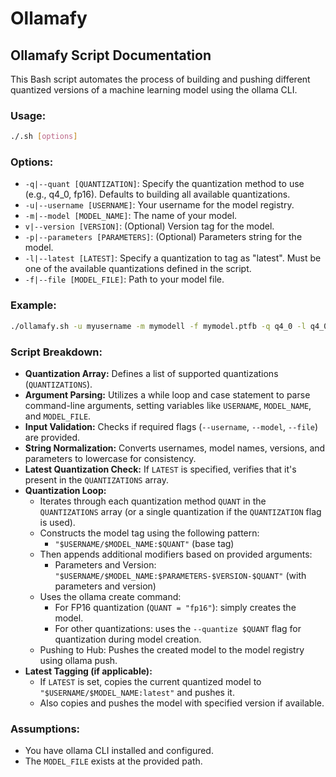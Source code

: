 # Ollamafy

## Ollamafy Script Documentation

This Bash script automates the process of building and pushing different quantized versions of a machine learning model using the ollama CLI.

### Usage:

```bash
./.sh [options]
```

### Options:

- `-q|--quant [QUANTIZATION]`: Specify the quantization method to use (e.g., q4_0, fp16). Defaults to building all available quantizations.
- `-u|--username [USERNAME]`: Your username for the model registry.
- `-m|--model [MODEL_NAME]`: The name of your model.
- `v|--version [VERSION]`: (Optional) Version tag for the model.
- `-p|--parameters [PARAMETERS]`: (Optional) Parameters string for the model.
- `-l|--latest [LATEST]`: Specify a quantization to tag as "latest". Must be one of the available quantizations defined in the script.
- `-f|--file [MODEL_FILE]`: Path to your model file.

### Example:

```bash
./ollamafy.sh -u myusername -m mymodell -f mymodel.ptfb -q q4_0 -l q4_0
```

### Script Breakdown:

- **Quantization Array:** Defines a list of supported quantizations (`QUANTIZATIONS`).
- **Argument Parsing:** Utilizes a while loop and case statement to parse command-line arguments, setting variables like `USERNAME`, `MODEL_NAME`, and `MODEL_FILE`.
- **Input Validation:** Checks if required flags (`--username`, `--model`, `--file`) are provided.
- **String Normalization:** Converts usernames, model names, versions, and parameters to lowercase for consistency.
- **Latest Quantization Check:** If `LATEST` is specified, verifies that it's present in the `QUANTIZATIONS` array.
- **Quantization Loop:**
  - Iterates through each quantization method `QUANT` in the `QUANTIZATIONS` array (or a single quantization if the `QUANTIZATION` flag is used).
  - Constructs the model tag using the following pattern:
    - `"$USERNAME/$MODEL_NAME:$QUANT"` (base tag)
  - Then appends additional modifiers based on provided arguments:
    - Parameters and Version:
      `"$USERNAME/$MODEL_NAME:$PARAMETERS-$VERSION-$QUANT"` (with parameters and version)
  - Uses the ollama create command:
    - For FP16 quantization (`QUANT = "fp16"`): simply creates the model.
    - For other quantizations: uses the `--quantize $QUANT` flag for quantization during model creation.
  - Pushing to Hub: Pushes the created model to the model registry using ollama push.
- **Latest Tagging (if applicable):**
  - If `LATEST` is set, copies the current quantized model to `"$USERNAME/$MODEL_NAME:latest"` and pushes it.
  - Also copies and pushes the model with specified version if available.

### Assumptions:

- You have ollama CLI installed and configured.
- The `MODEL_FILE` exists at the provided path.
